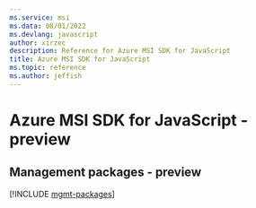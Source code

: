 ```yaml
---
ms.service: msi
ms.data: 08/01/2022
ms.devlang: javascript
author: xirzec
description: Reference for Azure MSI SDK for JavaScript
title: Azure MSI SDK for JavaScript
ms.topic: reference
ms.author: jeffish
---
```

# Azure MSI SDK for JavaScript - preview

## Management packages - preview
[!INCLUDE [mgmt-packages](msi-mgmt-index.md)]